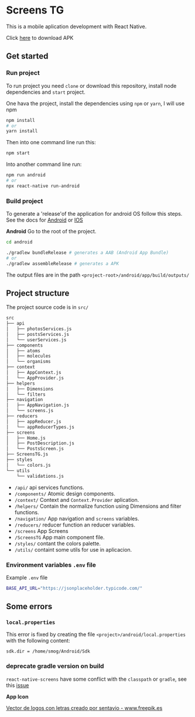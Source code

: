 # Screens TG

This is a mobile aplication development with React Native.

Click [here](https://drive.google.com/file/d/1vAdmtxqEF5vUl0mYdT-4jmUh57TCyrsV/view?usp=sharing) to download APK
## Get started

### Run project

To run project you need `clone` or download this repository, install node dependencies and `start` project.

One hava the project, install the dependencies using `npm` or `yarn`, I will use npm

```bash
npm install
# or
yarn install
```

Then into one command line run this:

```sh
npm start
```

Into another command line run:

```sh
npm run android
# or
npx react-native run-android
```

### Build project

To generate a 'release'of the application for android OS follow this steps.
See the docs for [Android](https://reactnative.dev/docs/signed-apk-android) or [IOS](https://reactnative.dev/docs/publishing-to-app-store)

**Android** Go to the root of the project.

```sh
cd android

./gradlew bundleRelease # generates a AAB (Android App Bundle) 
# or
./gradlew assembleRelease # generates a APK
```

The output files are in the path `<project-root>/android/app/build/outputs/`

## Project structure

The project source code is in `src/`

```sh
src
├── api
│   ├── photosServices.js
│   ├── postsServices.js
│   └── userServices.js
├── components
│   ├── atoms
│   ├── molecules
│   └── organisms
├── context
│   ├── AppContext.js
│   └── AppProvider.js
├── helpers
│   ├── Dimensions
│   └── filters
├── navigation
│   ├── AppNavigation.js
│   └── screens.js
├── reducers
│   ├── appReducer.js
│   └── appReducerTypes.js
├── screens
│   ├── Home.js
│   ├── PostDescription.js
│   └── PostsScreen.js
├── ScreensTG.js
├── styles
│   └── colors.js
└── utils
    └── validations.js
```

* `/api/` api services functions.
* `/components/` Atomic design components.
* `/context/` Context and `Context.Provider` aplication.
* `/helpers/` Contain the normalize function using Dimensions and filter functions.
* `/navigation/` App navigation and `screens` variables.
* `/reducers/` reducer function an reducer variables.
* `/screens` App Screens
* `/ScreensTG` App main component file.
* `/styles/` contant the colors palette.
* `/utils/` containt some utils for use in aplicacion. 

### Environment variables `.env` file

Example `.env` file

```sh
BASE_API_URL="https://jsonplaceholder.typicode.com/"
```

## Some errors

### `local.properties`

This error is fixed by creating the file  `<project>/android/local.properties` with the following content:

```text
sdk.dir = /home/smog/Android/Sdk
```

### deprecate gradle version on build

`react-native-screens` have some conflict with the `classpath` or `gradle`,  see this [issue](https://github.com/software-mansion/react-native-screens/issues/1449)

**App Icon**

<a href='https://www.freepik.es/vectores/logos-letras'>Vector de logos con letras creado por sentavio - www.freepik.es</a>